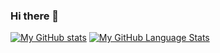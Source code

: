 ### Hi there 👋

[![My GitHub stats](https://github-readme-stats.vercel.app/api?username=gkhays&count_private=true&show_icons=true)](https://github.com/gkhays/)
[![My GitHub Language Stats](https://github-readme-stats.vercel.app/api/top-langs/?username=gkhays&langs_count=5)]()

<!--
**gkhays/gkhays** is a ✨ _special_ ✨ repository because its `README.md` (this file) appears on your GitHub profile.

Here are some ideas to get you started:

- 🔭 I’m currently working on ...
- 🌱 I’m currently learning ...
- 👯 I’m looking to collaborate on ...
- 🤔 I’m looking for help with ...
- 💬 Ask me about ...
- 📫 How to reach me: ...
- 😄 Pronouns: ...
- ⚡ Fun fact: ...
-->
